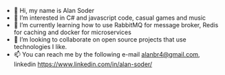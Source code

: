 - 👋 Hi, my name is Alan Soder
- 👀 I’m interested in C# and javascript code, casual games and music
- 🌱 I’m currently learning how to use RabbitMQ for message broker, Redis for caching and docker for microservices
- 💞️ I’m looking to collaborate on open source projects that use technologies I like.
- 📫 You can reach me by the following e-mail alanbr4@gmail.com, linkedin https://www.linkedin.com/in/alan-soder/

<!---
alanbre/alanbre is a ✨ special ✨ repository because its `README.md` (this file) appears on your GitHub profile.
You can click the Preview link to take a look at your changes.
--->

